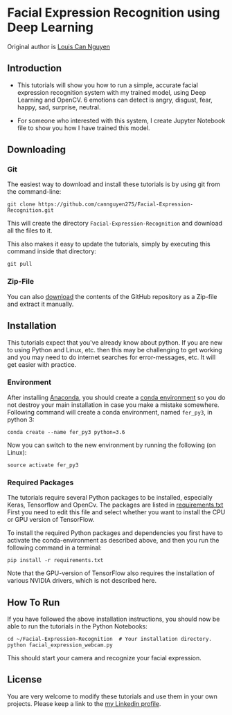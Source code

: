 # Facial Expression Recognition using Deep Learning

Original author is [Louis Can Nguyen](https://www.linkedin.com/in/cannguyenngoc/)

## Introduction

* This tutorials will show you how to run a simple, accurate facial expression recognition system with my trained model, using Deep Learning and OpenCV. 6 emotions can detect is angry, disgust, fear, happy, sad, surprise, neutral.

* For someone who interested with this system, I create Jupyter Notebook file to show you how I have trained this model.

## Downloading

### Git

The easiest way to download and install these tutorials is by using git from the command-line:

	git clone https://github.com/cannguyen275/Facial-Expression-Recognition.git

This will create the directory `Facial-Expression-Recognition` and download all the files to it.

This also makes it easy to update the tutorials, simply by executing this command inside that directory:

	git pull

### Zip-File

You can also [download](https://github.com/cannguyen275/Facial-Expression-Recognition/archive/master.zip)
the contents of the GitHub repository as a Zip-file and extract it manually.

## Installation

This tutorials expect that you've already know about python. If you are new to using Python and Linux, etc. then this may be challenging
to get working and you may need to do internet searches for error-messages, etc. It will get easier with practice.

### Environment

After installing [Anaconda](https://www.continuum.io/downloads), you should create a
[conda environment](http://conda.pydata.org/docs/using/envs.html)
so you do not destroy your main installation in case you make a mistake somewhere. Following command will create a conda environment, named `fer_py3`, in python 3:

    conda create --name fer_py3 python=3.6

Now you can switch to the new environment by running the following (on Linux):

    source activate fer_py3
### Required Packages

The tutorials require several Python packages to be installed, especially Keras, Tensorflow and OpenCv. The packages are listed in
[requirements.txt](https://github.com/Hvass-Labs/TensorFlow-Tutorials/blob/master/requirements.txt)
First you need to edit this file and select whether you want to install the CPU or GPU
version of TensorFlow.

To install the required Python packages and dependencies you first have to activate the
conda-environment as described above, and then you run the following command
in a terminal:

    pip install -r requirements.txt

Note that the GPU-version of TensorFlow also requires the installation of various
NVIDIA drivers, which is not described here.
## How To Run

If you have followed the above installation instructions, you should
now be able to run the tutorials in the Python Notebooks:

    cd ~/Facial-Expression-Recognition  # Your installation directory.
    python facial_expression_webcam.py

This should start your camera and recognize your facial expression.

## License

You are very welcome to modify these tutorials and use them in your own projects.
Please keep a link to the [my Linkedin profile](https://www.linkedin.com/in/cannguyenngoc/).